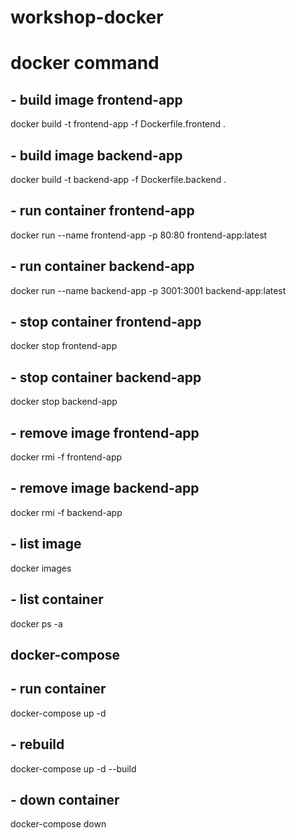 # workshop-docker

# docker command
## - build image frontend-app
docker build -t frontend-app -f Dockerfile.frontend .

## - build image backend-app
docker build -t backend-app -f Dockerfile.backend .

## - run container frontend-app
docker run --name frontend-app -p 80:80 frontend-app:latest

## - run container backend-app
docker run --name backend-app -p 3001:3001 backend-app:latest

## - stop container frontend-app
docker stop frontend-app

## - stop container backend-app
docker stop backend-app

## - remove image frontend-app
docker rmi -f frontend-app

## - remove image backend-app
docker rmi -f backend-app

## - list image
docker images

## - list container
docker ps -a


## docker-compose
## - run container
docker-compose up -d

## - rebuild
docker-compose up -d --build

## - down container 
docker-compose down 
